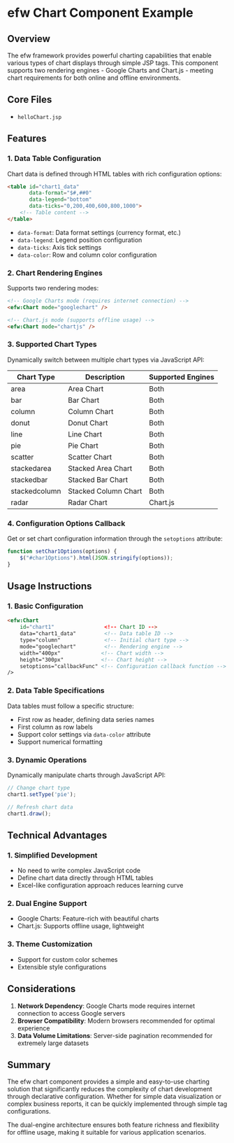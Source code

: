 # efw Chart Component Example

## Overview

The efw framework provides powerful charting capabilities that enable various types of chart displays through simple JSP tags. This component supports two rendering engines - Google Charts and Chart.js - meeting chart requirements for both online and offline environments.

## Core Files

- `helloChart.jsp`

## Features

### 1. Data Table Configuration
Chart data is defined through HTML tables with rich configuration options:
```html
<table id="chart1_data" 
       data-format="$#,##0" 
       data-legend="bottom" 
       data-ticks="0,200,400,600,800,1000">
    <!-- Table content -->
</table>
```

- `data-format`: Data format settings (currency format, etc.)
- `data-legend`: Legend position configuration
- `data-ticks`: Axis tick settings
- `data-color`: Row and column color configuration

### 2. Chart Rendering Engines
Supports two rendering modes:
```html
<!-- Google Charts mode (requires internet connection) -->
<efw:Chart mode="googlechart" />

<!-- Chart.js mode (supports offline usage) -->
<efw:Chart mode="chartjs" />
```

### 3. Supported Chart Types
Dynamically switch between multiple chart types via JavaScript API:

| Chart Type | Description | Supported Engines |
|------------|-------------|-------------------|
| area | Area Chart | Both |
| bar | Bar Chart | Both |
| column | Column Chart | Both |
| donut | Donut Chart | Both |
| line | Line Chart | Both |
| pie | Pie Chart | Both |
| scatter | Scatter Chart | Both |
| stackedarea | Stacked Area Chart | Both |
| stackedbar | Stacked Bar Chart | Both |
| stackedcolumn | Stacked Column Chart | Both |
| radar | Radar Chart | Chart.js |

### 4. Configuration Options Callback
Get or set chart configuration information through the `setoptions` attribute:
```javascript
function setChar1Options(options) {
    $("#char1Options").html(JSON.stringify(options));
}
```

## Usage Instructions

### 1. Basic Configuration
```html
<efw:Chart 
    id="chart1"                <!-- Chart ID -->
    data="chart1_data"         <!-- Data table ID -->
    type="column"              <!-- Initial chart type -->
    mode="googlechart"         <!-- Rendering engine -->
    width="400px"             <!-- Chart width -->
    height="300px"            <!-- Chart height -->
    setoptions="callbackFunc" <!-- Configuration callback function -->
/>
```

### 2. Data Table Specifications
Data tables must follow a specific structure:
- First row as header, defining data series names
- First column as row labels
- Support color settings via `data-color` attribute
- Support numerical formatting

### 3. Dynamic Operations
Dynamically manipulate charts through JavaScript API:
```javascript
// Change chart type
chart1.setType('pie');

// Refresh chart data
chart1.draw();
```

## Technical Advantages

### 1. Simplified Development
- No need to write complex JavaScript code
- Define chart data directly through HTML tables
- Excel-like configuration approach reduces learning curve

### 2. Dual Engine Support
- Google Charts: Feature-rich with beautiful charts
- Chart.js: Supports offline usage, lightweight

### 3. Theme Customization
- Support for custom color schemes
- Extensible style configurations

## Considerations

1. **Network Dependency**: Google Charts mode requires internet connection to access Google servers
2. **Browser Compatibility**: Modern browsers recommended for optimal experience
3. **Data Volume Limitations**: Server-side pagination recommended for extremely large datasets

## Summary

The efw chart component provides a simple and easy-to-use charting solution that significantly reduces the complexity of chart development through declarative configuration. Whether for simple data visualization or complex business reports, it can be quickly implemented through simple tag configurations.

The dual-engine architecture ensures both feature richness and flexibility for offline usage, making it suitable for various application scenarios.